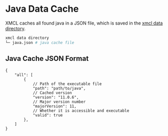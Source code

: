 # Java Data Cache

XMCL caches all found java in a JSON file, which is saved in the [xmcl data directory](/en/guide/manage#xmcl-cache-and-database).

```sh
xmcl data directory
└─ java.json # java cache file
```

## Java Cache JSON Format

```json5
{
    "all": [
        {
            // Path of the executable file
            "path": "path/to/java",
            // Cached version
            "version": "11.0.6",
            // Major version number
            "majorVersion": 11,
            // Whether it is accessible and executable
            "valid": true
        },
    ]
}
```